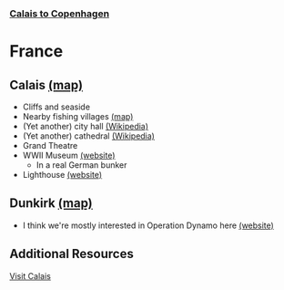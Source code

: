 ### [Calais to Copenhagen](beers-bikes-boulangerie/Overview.md)

# France

## Calais [(map)](https://www.google.com/maps/place/Calais,+France/@50.9519359,1.8339621,13z/data=!3m1!4b1!4m5!3m4!1s0x47dc3f75d7f1e363:0xacbed9e08cd279f4!8m2!3d50.9512898!4d1.8587065)
- Cliffs and seaside
- Nearby fishing villages [(map)](https://www.google.com/maps/place/62179+Wissant,+France/@50.8876729,1.6398355,13z/data=!3m1!4b1!4m5!3m4!1s0x47dc24ce7a6c143b:0x40af13e8163cda0!8m2!3d50.8857764!4d1.6624761)
- (Yet another) city hall [(Wikipedia)](https://en.wikipedia.org/wiki/Calais_City_Hall)
- (Yet another) cathedral [(Wikipedia)](https://en.wikipedia.org/wiki/%C3%89glise_Notre-Dame_de_Calais)
- Grand Theatre
- WWII Museum [(website)](https://musee-memoire-calais.com/)
	- In a real German bunker
- Lighthouse [(website)](http://www.pharedecalais.com/)

## Dunkirk [(map)](https://www.google.com/maps/place/Dunkirk,+France/@51.0169557,2.308088,13z/data=!3m1!4b1!4m5!3m4!1s0x47dc8b6dd9ff20b9:0x40af13e81646da0!8m2!3d51.0342697!4d2.3768234)
- I think we're mostly interested in Operation Dynamo here [(website)](http://www.dynamo-dunkerque.com/)

## Additional Resources
[Visit Calais](https://us.france.fr/en/northern-france/article/calais-0)